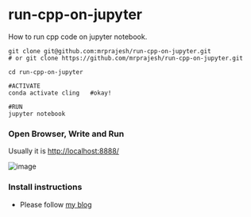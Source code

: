 # run-cpp-on-jupyter
How to run cpp code on jupyter notebook. 


```
git clone git@github.com:mrprajesh/run-cpp-on-jupyter.git 
# or git clone https://github.com/mrprajesh/run-cpp-on-jupyter.git

cd run-cpp-on-jupyter

#ACTIVATE
conda activate cling   #okay!

#RUN
jupyter notebook 

```

### Open Browser, Write and Run

Usually it is [http://localhost:8888/](http://localhost:8888/)

![image](https://user-images.githubusercontent.com/259998/209522456-883c5e3d-8b48-4067-9fe4-89030fad6884.png)


### Install instructions

- Please follow [my blog](https://mrprajesh.co.in/blog/)
